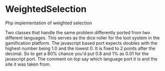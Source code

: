 WeightedSelection
=================

Php implementation of weighted selection

Two classes that handle the same problem differently ported from two different languages.
This serves as the dice roller for the loot system in the gamification platform.
The javascript based port expects doubles with the highest number being 1.0 and the lowest 0. It is fixed to 2 points after the decimal.
So to get a 80% chance you'd put 0.8 and 1% as 0.01 for the javascript port. The comment on top say which language port it is and the site it was taken from.
